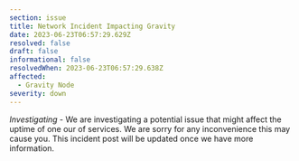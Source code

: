 ```yaml
---
section: issue
title: Network Incident Impacting Gravity
date: 2023-06-23T06:57:29.629Z
resolved: false
draft: false
informational: false
resolvedWhen: 2023-06-23T06:57:29.638Z
affected:
  - Gravity Node
severity: down
---
```

*Investigating* - We are investigating a potential issue that might affect the uptime of one our of services. We are sorry for any inconvenience this may cause you. This incident post will be updated once we have more information.